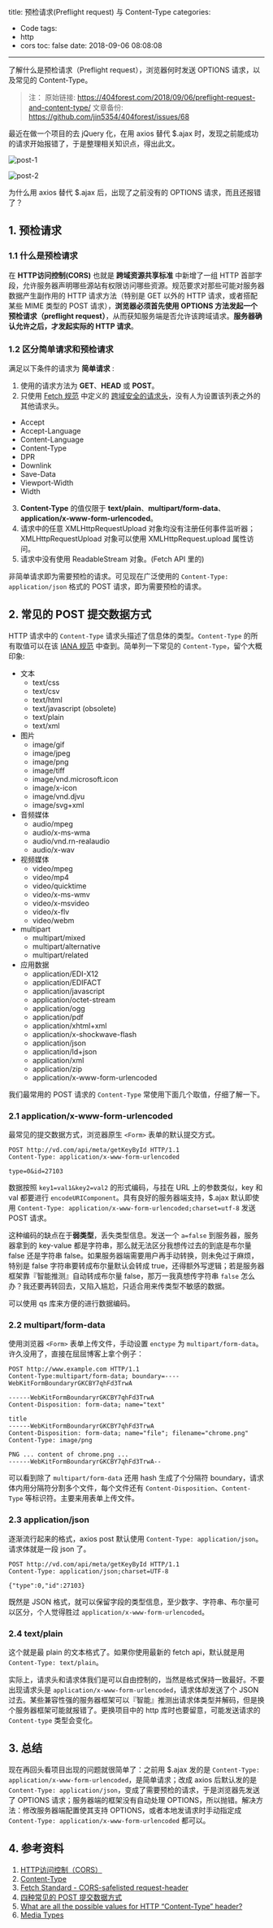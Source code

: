 title: 预检请求(Preflight request) 与 Content-Type
categories:
  - Code
tags:
  - http
  - cors
toc: false
date: 2018-09-06 08:08:08
---
了解什么是预检请求（Preflight request），浏览器何时发送 OPTIONS 请求，以及常见的 Content-Type。

<!-- more -->

> 注：
> 原始链接: https://404forest.com/2018/09/06/preflight-request-and-content-type/
> 文章备份: https://github.com/jin5354/404forest/issues/68

最近在做一个项目的去 jQuery 化，在用 axios 替代 $.ajax 时，发现之前能成功的请求开始报错了，于是整理相关知识点，得出此文。

![post-1](/imgs/blog/post-1.png)

![post-2](/imgs/blog/post-2.png)

为什么用 axios 替代 $.ajax 后，出现了之前没有的 OPTIONS 请求，而且还报错了？

## 1. 预检请求

### 1.1 什么是预检请求

在 **HTTP访问控制(CORS)** 也就是 **跨域资源共享标准** 中新增了一组 HTTP 首部字段，允许服务器声明哪些源站有权限访问哪些资源。规范要求对那些可能对服务器数据产生副作用的 HTTP 请求方法（特别是 GET 以外的 HTTP 请求，或者搭配某些 MIME 类型的 POST 请求），**浏览器必须首先使用 OPTIONS 方法发起一个预检请求（preflight request）**，从而获知服务端是否允许该跨域请求。**服务器确认允许之后，才发起实际的 HTTP 请求**。

### 1.2 区分简单请求和预检请求

满足以下条件的请求为 **简单请求** :

1. 使用的请求方法为 **GET**、**HEAD** 或 **POST**。
2. 只使用 [Fetch 规范](https://fetch.spec.whatwg.org) 中定义的 [跨域安全的请求头](https://fetch.spec.whatwg.org/#cors-safelisted-request-header)，没有人为设置该列表之外的其他请求头。
  - Accept
  - Accept-Language
  - Content-Language
  - Content-Type
  - DPR
  - Downlink
  - Save-Data
  - Viewport-Width
  - Width
3. **Content-Type** 的值仅限于 **text/plain**、**multipart/form-data**、**application/x-www-form-urlencoded**。
4. 请求中的任意 XMLHttpRequestUpload 对象均没有注册任何事件监听器；XMLHttpRequestUpload 对象可以使用 XMLHttpRequest.upload 属性访问。
5. 请求中没有使用 ReadableStream 对象。(Fetch API 里的)

非简单请求即为需要预检的请求。可见现在广泛使用的 `Content-Type: application/json` 格式的 POST 请求，即为需要预检的请求。

## 2. 常见的 POST 提交数据方式

HTTP 请求中的 `Content-Type` 请求头描述了信息体的类型。`Content-Type` 的所有取值可以在该 [IANA 规范](http://www.iana.org/assignments/media-types/media-types.xhtml) 中查到。简单列一下常见的 `Content-Type`，留个大概印象:

- 文本
  - text/css
  - text/csv
  - text/html
  - text/javascript (obsolete)
  - text/plain
  - text/xml
- 图片
  - image/gif
  - image/jpeg
  - image/png
  - image/tiff
  - image/vnd.microsoft.icon
  - image/x-icon
  - image/vnd.djvu
  - image/svg+xml
- 音频媒体
  - audio/mpeg
  - audio/x-ms-wma
  - audio/vnd.rn-realaudio
  - audio/x-wav
- 视频媒体
  - video/mpeg
  - video/mp4
  - video/quicktime
  - video/x-ms-wmv
  - video/x-msvideo
  - video/x-flv
  - video/webm
- multipart
  - multipart/mixed
  - multipart/alternative
  - multipart/related
- 应用数据
  - application/EDI-X12
  - application/EDIFACT
  - application/javascript
  - application/octet-stream
  - application/ogg
  - application/pdf
  - application/xhtml+xml
  - application/x-shockwave-flash
  - application/json
  - application/ld+json
  - application/xml
  - application/zip
  - application/x-www-form-urlencoded

我们最常用的 POST 请求的 `Content-Type` 常使用下面几个取值，仔细了解一下。

### 2.1 application/x-www-form-urlencoded

最常见的提交数据方式，浏览器原生 `<Form>` 表单的默认提交方式。

```
POST http://vd.com/api/meta/getKeyById HTTP/1.1
Content-Type: application/x-www-form-urlencoded

type=0&id=27103
```

数据按照 `key1=val1&key2=val2` 的形式编码，与挂在 URL 上的参数类似，key 和 val 都要进行 `encodeURIComponent`。具有良好的服务器端支持，$.ajax 默认即使用 `Content-Type: application/x-www-form-urlencoded;charset=utf-8` 发送 POST 请求。

这种编码的缺点在于**弱类型**，丢失类型信息。发送一个 `a=false` 到服务器，服务器拿到的 key-value 都是字符串，那么就无法区分我想传过去的到底是布尔量 false 还是字符串 false。如果服务器端需要用户再手动转换，则未免过于麻烦，特别是 false 字符串要转成布尔量默认会转成 true，还得额外写逻辑；若是服务器框架靠『智能推测』自动转成布尔量 false，那万一我真想传字符串 `false` 怎么办？我还要再转回去，又陷入尴尬，只适合用来传类型不敏感的数据。

可以使用 qs 库来方便的进行数据编码。

### 2.2 multipart/form-data

使用浏览器 `<Form>` 表单上传文件，手动设置 `enctype` 为 `multipart/form-data`。许久没用了，直接在屈屈博客上拿个例子：

```
POST http://www.example.com HTTP/1.1
Content-Type:multipart/form-data; boundary=----WebKitFormBoundaryrGKCBY7qhFd3TrwA

------WebKitFormBoundaryrGKCBY7qhFd3TrwA
Content-Disposition: form-data; name="text"

title
------WebKitFormBoundaryrGKCBY7qhFd3TrwA
Content-Disposition: form-data; name="file"; filename="chrome.png"
Content-Type: image/png

PNG ... content of chrome.png ...
------WebKitFormBoundaryrGKCBY7qhFd3TrwA--
```

可以看到除了 `multipart/form-data` 还用 hash 生成了个分隔符 boundary，请求体内用分隔符分割多个文件，每个文件还有 `Content-Disposition`、`Content-Type` 等标识符。主要来用表单上传文件。

### 2.3 application/json

逐渐流行起来的格式，axios post 默认使用 `Content-Type: application/json`。请求体就是一段 json 了。

```
POST http://vd.com/api/meta/getKeyById HTTP/1.1
Content-Type: application/json;charset=UTF-8

{"type":0,"id":27103}
```

既然是 JSON 格式，就可以保留字段的类型信息，至少数字、字符串、布尔量可以区分，个人觉得胜过 `application/x-www-form-urlencoded`。

### 2.4 text/plain

这个就是最 plain 的文本格式了。如果你使用最新的 fetch api，默认就是用 `Content-Type: text/plain`。

实际上，请求头和请求体我们是可以自由控制的，当然是格式保持一致最好。不要出现请求头是 `application/x-www-form-urlencoded`，请求体却发送了个 JSON 过去。某些兼容性强的服务器框架可以『智能』推测出请求体类型并解码，但是换个服务器框架可能就报错了。更换项目中的 http 库时也要留意，可能发送请求的 `Content-type` 类型会变化。

## 3. 总结

现在再回头看项目出现的问题就很简单了：之前用 $.ajax 发的是 `Content-Type: application/x-www-form-urlencoded`，是简单请求；改成 axios 后默认发的是 `Content-Type: application/json`，变成了需要预检的请求，于是浏览器先发送了 OPTIONS 请求；服务器端的框架没有自动处理 OPTIONS，所以抛错。解决方法：修改服务器端配置使其支持 OPTIONS，或者本地发请求时手动指定成 `Content-Type: application/x-www-form-urlencoded` 都可以。

## 4. 参考资料

1. [HTTP访问控制（CORS）](https://developer.mozilla.org/zh-CN/docs/Web/HTTP/Access_control_CORS)
2. [Content-Type](https://developer.mozilla.org/zh-CN/docs/Web/HTTP/Headers/Content-Type)
3. [Fetch Standard - CORS-safelisted request-header](https://fetch.spec.whatwg.org/#cors-safelisted-request-header)
4. [四种常见的 POST 提交数据方式](https://imququ.com/post/four-ways-to-post-data-in-http.html)
5. [What are all the possible values for HTTP “Content-Type” header?](https://stackoverflow.com/questions/23714383/what-are-all-the-possible-values-for-http-content-type-header)
6. [Media Types](http://www.iana.org/assignments/media-types/media-types.xhtml)